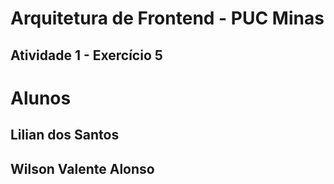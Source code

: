 # Arquitetura de Frontend - PUC Minas
## Atividade 1 - Exercício 5

# Alunos

## Lilian dos Santos
## Wilson Valente Alonso